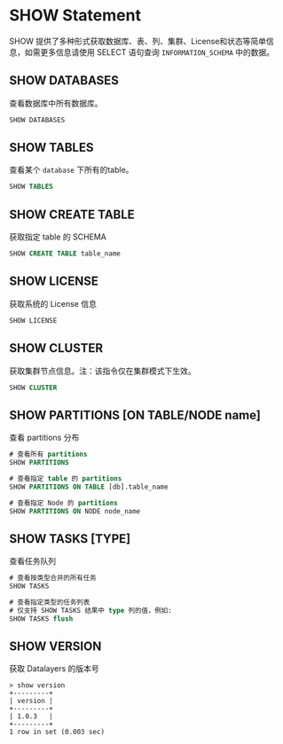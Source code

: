 
# SHOW Statement

SHOW 提供了多种形式获取数据库、表、列、集群、License和状态等简单信息，如需更多信息请使用 SELECT 语句查询 `INFORMATION_SCHEMA` 中的数据。

## SHOW DATABASES

查看数据库中所有数据库。

```SQL
SHOW DATABASES
```

## SHOW TABLES

查看某个 `database` 下所有的table。

```SQL
SHOW TABLES
```

## SHOW CREATE TABLE

获取指定 table 的 SCHEMA

```SQL
SHOW CREATE TABLE table_name
```

## SHOW LICENSE

获取系统的 License 信息

```SQL
SHOW LICENSE
```

## SHOW CLUSTER

获取集群节点信息。注：该指令仅在集群模式下生效。

```SQL
SHOW CLUSTER
```

## SHOW PARTITIONS [ON TABLE/NODE name]

查看 partitions 分布

```SQL
# 查看所有 partitions 
SHOW PARTITIONS

# 查看指定 table 的 partitions
SHOW PARTITIONS ON TABLE [db].table_name

# 查看指定 Node 的 partitions
SHOW PARTITIONS ON NODE node_name
```

## SHOW TASKS [TYPE]

查看任务队列

```SQL
# 查看按类型合并的所有任务
SHOW TASKS

# 查看指定类型的任务列表
# 仅支持 SHOW TASKS 结果中 type 列的值，例如:
SHOW TASKS flush
```

## SHOW VERSION

获取 Datalayers 的版本号

```shell
> show version
+---------+
| version |
+---------+
| 1.0.3   |
+---------+
1 row in set (0.003 sec)
```
